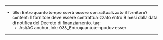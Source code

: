 ---
  - title: Entro quanto tempo dovrà essere contrattualizzato il fornitore?
    content: Il fornitore deve essere contrattualizzato entro 9 mesi dalla data di notifica del Decreto di finanziamento.
    tag:
      - Asl/AO
    anchorLink: 038_Entroquantotempodovresser
---